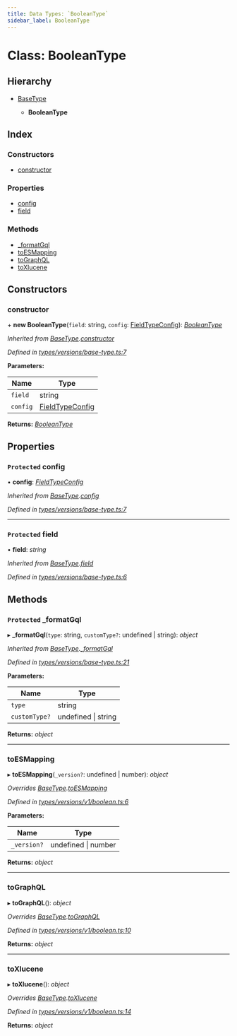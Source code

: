 ```yaml
---
title: Data Types: `BooleanType`
sidebar_label: BooleanType
---
```


# Class: BooleanType

## Hierarchy

* [BaseType](basetype.md)

  * **BooleanType**

## Index

### Constructors

* [constructor](booleantype.md#constructor)

### Properties

* [config](booleantype.md#protected-config)
* [field](booleantype.md#protected-field)

### Methods

* [_formatGql](booleantype.md#protected-_formatgql)
* [toESMapping](booleantype.md#toesmapping)
* [toGraphQL](booleantype.md#tographql)
* [toXlucene](booleantype.md#toxlucene)

## Constructors

###  constructor

\+ **new BooleanType**(`field`: string, `config`: [FieldTypeConfig](../overview.md#fieldtypeconfig)): *[BooleanType](booleantype.md)*

*Inherited from [BaseType](basetype.md).[constructor](basetype.md#constructor)*

*Defined in [types/versions/base-type.ts:7](https://github.com/terascope/teraslice/blob/0ae31df4/packages/data-types/src/types/versions/base-type.ts#L7)*

**Parameters:**

Name | Type |
------ | ------ |
`field` | string |
`config` | [FieldTypeConfig](../overview.md#fieldtypeconfig) |

**Returns:** *[BooleanType](booleantype.md)*

## Properties

### `Protected` config

• **config**: *[FieldTypeConfig](../overview.md#fieldtypeconfig)*

*Inherited from [BaseType](basetype.md).[config](basetype.md#protected-config)*

*Defined in [types/versions/base-type.ts:7](https://github.com/terascope/teraslice/blob/0ae31df4/packages/data-types/src/types/versions/base-type.ts#L7)*

___

### `Protected` field

• **field**: *string*

*Inherited from [BaseType](basetype.md).[field](basetype.md#protected-field)*

*Defined in [types/versions/base-type.ts:6](https://github.com/terascope/teraslice/blob/0ae31df4/packages/data-types/src/types/versions/base-type.ts#L6)*

## Methods

### `Protected` _formatGql

▸ **_formatGql**(`type`: string, `customType?`: undefined | string): *object*

*Inherited from [BaseType](basetype.md).[_formatGql](basetype.md#protected-_formatgql)*

*Defined in [types/versions/base-type.ts:21](https://github.com/terascope/teraslice/blob/0ae31df4/packages/data-types/src/types/versions/base-type.ts#L21)*

**Parameters:**

Name | Type |
------ | ------ |
`type` | string |
`customType?` | undefined \| string |

**Returns:** *object*

___

###  toESMapping

▸ **toESMapping**(`_version?`: undefined | number): *object*

*Overrides [BaseType](basetype.md).[toESMapping](basetype.md#abstract-toesmapping)*

*Defined in [types/versions/v1/boolean.ts:6](https://github.com/terascope/teraslice/blob/0ae31df4/packages/data-types/src/types/versions/v1/boolean.ts#L6)*

**Parameters:**

Name | Type |
------ | ------ |
`_version?` | undefined \| number |

**Returns:** *object*

___

###  toGraphQL

▸ **toGraphQL**(): *object*

*Overrides [BaseType](basetype.md).[toGraphQL](basetype.md#abstract-tographql)*

*Defined in [types/versions/v1/boolean.ts:10](https://github.com/terascope/teraslice/blob/0ae31df4/packages/data-types/src/types/versions/v1/boolean.ts#L10)*

**Returns:** *object*

___

###  toXlucene

▸ **toXlucene**(): *object*

*Overrides [BaseType](basetype.md).[toXlucene](basetype.md#abstract-toxlucene)*

*Defined in [types/versions/v1/boolean.ts:14](https://github.com/terascope/teraslice/blob/0ae31df4/packages/data-types/src/types/versions/v1/boolean.ts#L14)*

**Returns:** *object*
